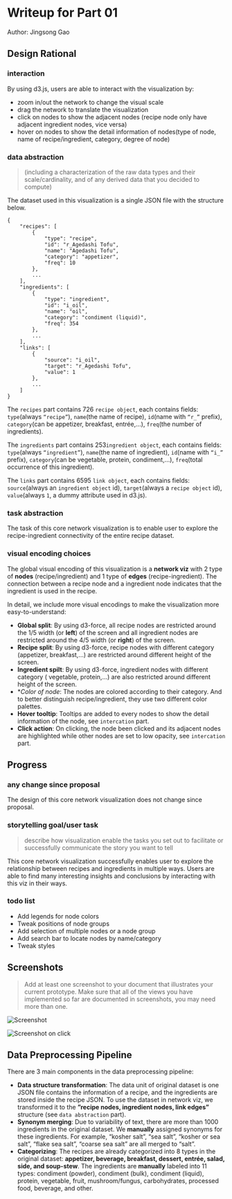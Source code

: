 # Writeup for Part 01

Author: Jingsong Gao

## Design Rational

### interaction

By using d3.js, users are able to interact with the visualization by:

- zoom in/out the network to change the visual scale
- drag the network to translate the visualization
- click on nodes to show the adjacent nodes (recipe node only have adjacent ingredient nodes, vice versa)
- hover on nodes to show the detail information of nodes(type of node, name of recipe/ingredient, category, degree of node)

### data abstraction

> (including a characterization of the raw data types and their scale/cardinality, and of any derived data that you decided to compute)

The dataset used in this visualization is a single JSON file with the structure below.

```
{
    "recipes": [
        {
            "type": "recipe",
            "id": "r_Agedashi Tofu",
            "name": "Agedashi Tofu",
            "category": "appetizer",
            "freq": 10
        },
        ...
    ],
    "ingredients": [
        {
            "type": "ingredient",
            "id": "i_oil",
            "name": "oil",
            "category": "condiment (liquid)",
            "freq": 354
        },
        ...
    ],
    "links": [
        {
            "source": "i_oil",
            "target": "r_Agedashi Tofu",
            "value": 1
        },
        ...
    ]
}
```

The `recipes` part contains 726 `recipe object`, each contains fields: `type`(always `“recipe”`), `name`(the name of recipe), `id`(name with `“r_”` prefix), `category`(can be appetizer, breakfast, entrée,…), `freq`(the number of ingredients).

The `ingredients` part contains 253`ingredient object`, each contains fields: `type`(always `“ingredient”`), `name`(the name of ingredient), `id`(name with `“i_”` prefix), `category`(can be vegetable, protein, condiment,…), `freq`(total occurrence of this ingredient).

The `links` part contains 6595 `link object`, each contains fields: `source`(always an `ingredient object` id), `target`(always a `recipe object` id), `value`(always `1`, a dummy attribute used in d3.js).

### task abstraction

The task of this core network visualization is to enable user to explore the recipe-ingredient connectivity of the entire recipe dataset.

### visual encoding choices

The global visual encoding of this visualization is a **network viz** with 2 type of **nodes** (recipe/ingredient) and 1 type of **edges** (recipe-ingredient). The connection between a recipe node and a ingredient node indicates that the ingredient is used in the recipe.

In detail, we include more visual encodings to make the visualization more easy-to-understand:

- **Global split**: By using d3-force, all recipe nodes are restricted around the 1/5 width (or **left**) of the screen and all ingredient nodes are restricted around the 4/5 width (or **right**) of the screen.
- **Recipe split**: By using d3-force, recipe nodes with different category (appetizer, breakfast,…) are restricted around different height of the screen.
- **Ingredient spilt**: By using d3-force, ingredient nodes with different category ( vegetable, protein,…) are also restricted around different height of the screen.
- **Color of node*: The nodes are colored according to their category. And to better distinguish recipe/ingredient, they use two different color palettes.
- **Hover tooltip**: Tooltips are added to every nodes to show the detail information of the node, see `intercation` part.
- **Click action**: On clicking, the node been clicked and its adjacent nodes are highlighted while other nodes are set to low opacity, see `intercation` part.

## Progress

### any change since proposal

The design of this core network visualization does not change since proposal.

### storytelling goal/user task

> describe how visualization enable the tasks you set out to facilitate or successfully communicate the story you want to tell

This core network visualization successfully enables user to explore the relationship between recipes and ingredients in multiple ways. Users are able to find many interesting insights and conclusions by interacting with this viz in their ways.

### todo list

- Add legends for node colors
- Tweak positions of node groups
- Add selection of multiple nodes or a node group
- Add search bar to locate nodes by name/category
- Tweak styles

## Screenshots

>  Add at least one screenshot to your document that illustrates your current prototype. Make sure that all of the views you have implemented so far are documented in screenshots, you may need more than one.

![Screenshot]([midpoint]01-screenshot.png)

![Screenshot on click]([midpoint]01-onclick.png)

## Data Preprocessing Pipeline

There are 3 main components in the data preprocessing pipeline:

- **Data structure transformation**: The data unit of original dataset is one JSON file contains the information of a recipe, and the ingredients are stored inside the recipe JSON. To use the dataset in network viz, we transformed it to the **”recipe nodes, ingredient nodes, link edges”** structure (see `data abstraction` part).
- **Synonym merging**: Due to variability of text, there are more than 1000 ingredients in the original dataset. We **manually** assigned synonyms for these ingredients. For example, “kosher salt”, “sea salt”, “kosher or sea salt”, “flake sea salt”, “coarse sea salt” are all merged to “salt”.
- **Categorizing**: The recipes are already categorized into 8 types in the original dataset: **appetizer, beverage, breakfast, dessert, entrée, salad, side, and soup-stew**. The ingredients are **manually** labeled into 11 types: condiment (powder), condiment (bulk), condiment (liquid), protein, vegetable, fruit, mushroom/fungus, carbohydrates, processed food, beverage, and other.